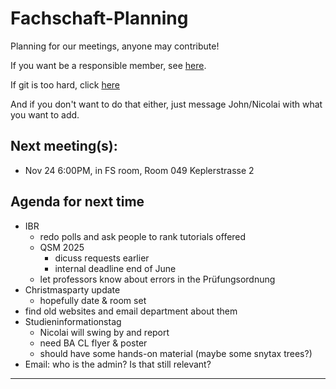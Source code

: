 # Fachschaft-Planning

Planning for our meetings, anyone may contribute!

If you want be a responsible member,  see [here](contributing.md).

If git is too hard, click [here](https://github.com/fs-linguistics/Fachschaft-Planning/issues/new/choose) 

And if you don't want to do that either, just message John/Nicolai with what you want to add. 

## Next meeting(s):

- Nov 24 6:00PM, in FS room, Room 049 Keplerstrasse 2 

## Agenda for next time
- IBR
  - redo polls and ask people to rank tutorials offered
  - QSM 2025
    - dicuss requests earlier
    - internal deadline end of June
  - let professors know about errors in the Prüfungsordnung
- Christmasparty update
  - hopefully date & room set
- find old websites and email department about them
- Studieninformationstag
  - Nicolai will swing by and report
  - need BA CL flyer & poster
  - should have some hands-on material (maybe some snytax trees?)
- Email: who is the admin? Is that still relevant?
---

